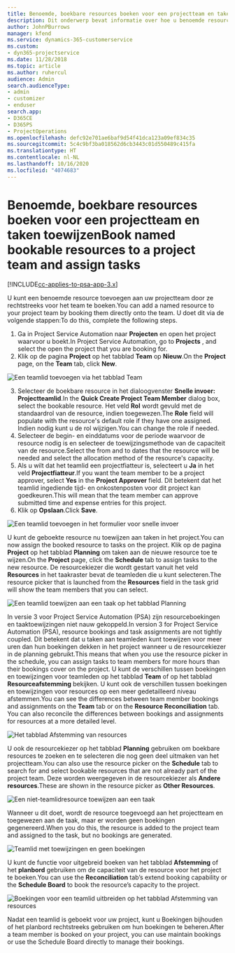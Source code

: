 ```yaml
---
title: Benoemde, boekbare resources boeken voor een projectteam en taken toewijzen
description: Dit onderwerp bevat informatie over hoe u benoemde resources voor projectteams kunt boeken en hen aan taken kunt toewijzen.
author: JohnPBurrows
manager: kfend
ms.service: dynamics-365-customerservice
ms.custom:
- dyn365-projectservice
ms.date: 11/28/2018
ms.topic: article
ms.author: ruhercul
audience: Admin
search.audienceType:
- admin
- customizer
- enduser
search.app:
- D365CE
- D365PS
- ProjectOperations
ms.openlocfilehash: defc92e701ae6baf9d54f41dca123a09ef834c35
ms.sourcegitcommit: 5c4c9bf3ba018562d6cb3443c01d550489c415fa
ms.translationtype: HT
ms.contentlocale: nl-NL
ms.lasthandoff: 10/16/2020
ms.locfileid: "4074683"
---
```

# <a name="book-named-bookable-resources-to-a-project-team-and-assign-tasks"></a><span data-ttu-id="7dbea-103">Benoemde, boekbare resources boeken voor een projectteam en taken toewijzen</span><span class="sxs-lookup"><span data-stu-id="7dbea-103">Book named bookable resources to a project team and assign tasks</span></span> 

[!INCLUDE[cc-applies-to-psa-app-3.x](../includes/cc-applies-to-psa-app-3x.md)]

<span data-ttu-id="7dbea-104">U kunt een benoemde resource toevoegen aan uw projectteam door ze rechtstreeks voor het team te boeken.</span><span class="sxs-lookup"><span data-stu-id="7dbea-104">You can  add a named resource to your project team by booking them directly onto the team.</span></span> <span data-ttu-id="7dbea-105">U doet dit via de volgende stappen:</span><span class="sxs-lookup"><span data-stu-id="7dbea-105">To do this, complete the following steps.</span></span>

1. <span data-ttu-id="7dbea-106">Ga in Project Service Automation naar **Projecten** en open het project waarvoor u boekt.</span><span class="sxs-lookup"><span data-stu-id="7dbea-106">In  Project Service Automation, go to **Projects** , and select the open the project that you are booking for.</span></span>
2. <span data-ttu-id="7dbea-107">Klik op de pagina **Project** op het tabblad **Team** op **Nieuw**.</span><span class="sxs-lookup"><span data-stu-id="7dbea-107">On the **Project** page, on the **Team** tab, click **New**.</span></span> 

![Een teamlid toevoegen via het tabblad Team](media/RM-how-to-1.png)

3. <span data-ttu-id="7dbea-109">Selecteer de boekbare resource in het dialoogvenster **Snelle invoer: Projectteamlid**.</span><span class="sxs-lookup"><span data-stu-id="7dbea-109">In the **Quick Create Project Team Member** dialog box, select the bookable resource.</span></span> <span data-ttu-id="7dbea-110">Het veld **Rol** wordt gevuld met de standaardrol van de resource, indien toegewezen.</span><span class="sxs-lookup"><span data-stu-id="7dbea-110">The **Role** field will populate with the resource's default role if they have one assigned.</span></span> <span data-ttu-id="7dbea-111">Indien nodig kunt u de rol wijzigen.</span><span class="sxs-lookup"><span data-stu-id="7dbea-111">You can change the role if needed.</span></span> 
4. <span data-ttu-id="7dbea-112">Selecteer de begin- en einddatums voor de periode waarvoor de resource nodig is en selecteer de toewijzingsmethode van de capaciteit van de resource.</span><span class="sxs-lookup"><span data-stu-id="7dbea-112">Select the from and to dates that the resource will be needed and select the allocation method of the resource's capacity.</span></span> 
5. <span data-ttu-id="7dbea-113">Als u wilt dat het teamlid een projectfiatteur is, selecteert u **Ja** in het veld **Projectfiatteur**.</span><span class="sxs-lookup"><span data-stu-id="7dbea-113">If you want the team member to be a project approver, select **Yes** in the **Project Approver** field.</span></span> <span data-ttu-id="7dbea-114">Dit betekent dat het teamlid ingediende tijd- en onkostenposten voor dit project kan goedkeuren.</span><span class="sxs-lookup"><span data-stu-id="7dbea-114">This will mean that the team member can approve submitted time and expense entries for this project.</span></span> 
6. <span data-ttu-id="7dbea-115">Klik op **Opslaan**.</span><span class="sxs-lookup"><span data-stu-id="7dbea-115">Click **Save**.</span></span>

![Een teamlid toevoegen in het formulier voor snelle invoer](media/RM-how-to-2.png)


<span data-ttu-id="7dbea-117">U kunt de geboekte resource nu toewijzen aan taken in het project.</span><span class="sxs-lookup"><span data-stu-id="7dbea-117">You can now assign the booked resource to tasks on the project.</span></span> <span data-ttu-id="7dbea-118">Klik op de pagina **Project** op het tabblad **Planning** om taken aan de nieuwe resource toe te wijzen.</span><span class="sxs-lookup"><span data-stu-id="7dbea-118">On the **Project** page, click the **Schedule** tab to assign tasks to the new resource.</span></span> <span data-ttu-id="7dbea-119">De resourcekiezer die wordt gestart vanuit het veld **Resources** in het taakraster bevat de teamleden die u kunt selecteren.</span><span class="sxs-lookup"><span data-stu-id="7dbea-119">The resource picker that is launched from the **Resources** field in the task grid will show the team members that you can select.</span></span>

![Een teamlid toewijzen aan een taak op het tabblad Planning](media/RM-how-to-3.png)

<span data-ttu-id="7dbea-121">In versie 3 voor Project Service Automation (PSA) zijn resourceboekingen en taaktoewijzingen niet nauw gekoppeld.</span><span class="sxs-lookup"><span data-stu-id="7dbea-121">In version 3 for Project Service Automation (PSA), resource bookings and task assignments are not tightly coupled.</span></span> <span data-ttu-id="7dbea-122">Dit betekent dat u taken aan teamleden kunt toewijzen voor meer uren dan hun boekingen dekken in het project wanneer u de resourcekiezer in de planning gebruikt.</span><span class="sxs-lookup"><span data-stu-id="7dbea-122">This means that when you use the resource picker in the schedule, you can assign tasks to team members for more hours than their bookings cover on the project.</span></span>
<span data-ttu-id="7dbea-123">U kunt de verschillen tussen boekingen en toewijzingen voor teamleden op het tabblad **Team** of op het tabblad **Resourceafstemming** bekijken. U kunt ook de verschillen tussen boekingen en toewijzingen voor resources op een meer gedetailleerd niveau afstemmen.</span><span class="sxs-lookup"><span data-stu-id="7dbea-123">You can see the differences between team member bookings and assignments on the **Team** tab or on the **Resource Reconciliation** tab. You can also reconcile the differences between bookings and assignments for resources at a more detailed level.</span></span>

![Het tabblad Afstemming van resources](media/RM-how-to-4.png)

<span data-ttu-id="7dbea-125">U ook de resourcekiezer op het tabblad **Planning** gebruiken om boekbare resources te zoeken en te selecteren die nog geen deel uitmaken van het projectteam.</span><span class="sxs-lookup"><span data-stu-id="7dbea-125">You can also use the resource picker on the **Schedule** tab to search for and select bookable resources that are not already part of the project team.</span></span> <span data-ttu-id="7dbea-126">Deze worden weergegeven in de resourcekiezer als **Andere resources**.</span><span class="sxs-lookup"><span data-stu-id="7dbea-126">These are shown in the resource picker as **Other Resources**.</span></span>

![Een niet-teamlidresource toewijzen aan een taak](media/RM-how-to-5.png)

<span data-ttu-id="7dbea-128">Wanneer u dit doet, wordt de resource toegevoegd aan het projectteam en toegewezen aan de taak, maar er worden geen boekingen gegenereerd.</span><span class="sxs-lookup"><span data-stu-id="7dbea-128">When you do this, the resource is added to the project team and assigned to the task, but no bookings are generated.</span></span>

![Teamlid met toewijzingen en geen boekingen](media/RM-how-to-6.png)

<span data-ttu-id="7dbea-130">U kunt de functie voor uitgebreid boeken van het tabblad **Afstemming** of het **planbord** gebruiken om de capaciteit van de resource voor het project te boeken.</span><span class="sxs-lookup"><span data-stu-id="7dbea-130">You can use the **Reconciliation** tab’s extend booking capability or the **Schedule Board** to book the resource’s capacity to the project.</span></span>

![Boekingen voor een teamlid uitbreiden op het tabblad Afstemming van resources](media/RM-how-to-7.png)

<span data-ttu-id="7dbea-132">Nadat een teamlid is geboekt voor uw project, kunt u Boekingen bijhouden of het planbord rechtstreeks gebruiken om hun boekingen te beheren.</span><span class="sxs-lookup"><span data-stu-id="7dbea-132">After a team member is booked on your project, you can use maintain bookings or use the Schedule Board directly to manage their bookings.</span></span>
